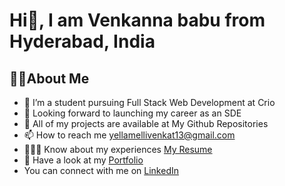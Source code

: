 # Hi👋, I am Venkanna babu from Hyderabad, India </hr>
## 🙋‍♂️About Me
  - 🌱 I’m a student pursuing Full Stack Web Development at Crio
  - 👯 Looking forward to launching my career as an SDE
  - 🤔 All of my projects are available at My Github Repositories
  - 📫 How to reach me <a href="https://www.gmail.com">yellamellivenkat13@gmail.com</a>
  - 👨🏻‍🎓 Know about my experiences  <a href="https://drive.google.com/drive/home](https://drive.google.com/file/d/1mPqI_DI3EAnZfiod-9C9GoegJMemLq0_/view?usp=sharing)">My Resume</a>
  - 💬 Have a look at my <a href="https://www.crio.do/learn/portfolio/yellamellivenkannababu22/">Portfolio</a>
  - You can connect with me on <a href="www.linkedin.com/in/venkannababu22">LinkedIn</a>
